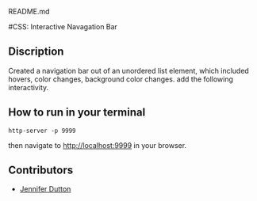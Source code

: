 README.md

#CSS: Interactive Navagation Bar

## Discription

Created a navigation bar out of an unordered list element, which included hovers, color changes, background color changes. add the following interactivity.

## How to run in your terminal
```
http-server -p 9999

```
then navigate to [http://localhost:9999](http://localhost:9999) in your browser.

## Contributors
- [Jennifer Dutton](https://github.com/jduttondesign)
